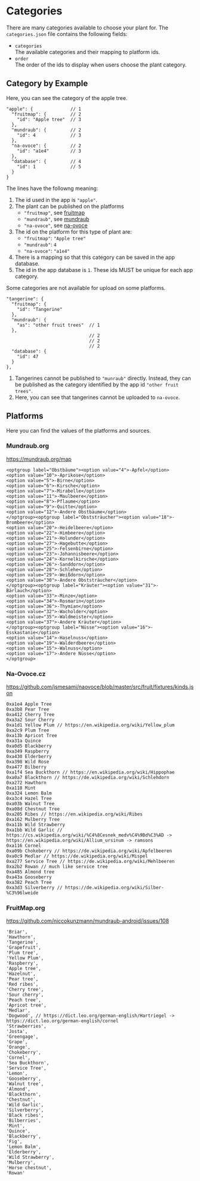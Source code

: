 # Categories

There are many categories available to choose your plant for.
The `categories.json` file contains the following fields:
- `categories`  
    The available categories and their mapping to platform ids.
- `order`  
    The order of the ids to display when users choose the plant category.
    
## Category by Example

Here, you can see the category of the apple tree.

    "apple": {              // 1
      "fruitmap": {         // 2
        "id": "Apple tree"  // 3
      },
      "mundraub": {         // 2
        "id": 4             // 3
      },
      "na-ovoce": {         // 2
        "id": "a1e4"        // 3
      },
      "database": {         // 4
        "id": 1             // 5
      }
    }

The lines have the followng meaning:

1. The id used in the app is `"apple"`.
2. The plant can be published on the platforms
    - `"fruitmap"`, see [fruitmap]
    - `"mundraub"`, see [mundraub]
    - `"na-ovoce"`, see [na-ovoce]
3. The id on the platform for this type of plant are:
    - `"fruitmap"`: `"Apple tree"`
    - `"mundraub"`: `4`
    - `"na-ovoce"`: `"a1e4"`
4. There is a mapping so that this category can be saved in the app database.
5. The id in the app database is `1`.
    These ids MUST be unique for each app category.

Some categories are not available for upload on some platforms.

    "tangerine": {
      "fruitmap": {
        "id": "Tangerine"
      },
      "mundraub": {
        "as": "other fruit trees"  // 1
      },
                                   // 2
                                   // 2
                                   // 2
      "database": {
        "id": 47
      }
    },

1. Tangerines cannot be published to `"munraub"` directly.
    Instead, they can be published as the category identified by
    the app id `"other fruit trees"`.
2. Here, you can see that tangerines cannot be uploaded to `na-ovoce`.


## Platforms

Here you can find the values of the platforms and sources.

### Mundraub.org
[mundraub]: #mundraub-org

https://mundraub.org/map

    <optgroup label="Obstbäume"><option value="4">-Apfel</option>
    <option value="10">-Aprikose</option>
    <option value="5">-Birne</option>
    <option value="6">-Kirsche</option>
    <option value="7">-Mirabelle</option>
    <option value="11">-Maulbeere</option>
    <option value="8">-Pflaume</option>
    <option value="9">-Quitte</option>
    <option value="12">-Andere Obstbäume</option>
    </optgroup><optgroup label="Obststräucher"><option value="18">-Brombeere</option>
    <option value="20">-Heidelbeere</option>
    <option value="22">-Himbeere</option>
    <option value="21">-Holunder</option>
    <option value="27">-Hagebutte</option>
    <option value="25">-Felsenbirne</option>
    <option value="23">-Johannisbeere</option>
    <option value="24">-Kornelkirsche</option>
    <option value="26">-Sanddorn</option>
    <option value="28">-Schlehe</option>
    <option value="29">-Weißdorn</option>
    <option value="30">-Andere Obststräucher</option>
    </optgroup><optgroup label="Kräuter"><option value="31">-Bärlauch</option>
    <option value="33">-Minze</option>
    <option value="34">-Rosmarin</option>
    <option value="36">-Thymian</option>
    <option value="32">-Wacholder</option>
    <option value="35">-Waldmeister</option>
    <option value="37">-Andere Kräuter</option>
    </optgroup><optgroup label="Nüsse"><option value="16">-Esskastanie</option>
    <option value="14">-Haselnuss</option>
    <option value="19">-Walderdbeere</option>
    <option value="15">-Walnuss</option>
    <option value="17">-Andere Nüsse</option>
    </optgroup>


### Na-Ovoce.cz
[na-ovoce]: #na-ovoce-cz

https://github.com/jsmesami/naovoce/blob/master/src/fruit/fixtures/kinds.json

    0xa1e4 Apple Tree
    0xa3b8 Pear Tree
    0xa412 Cherry Tree
    0xa3a2 Sour Cherry
    0xa1d1 Yellow Plum // https://en.wikipedia.org/wiki/Yellow_plum
    0xa2c9 Plum Tree
    0xa13b Apricot Tree
    0xa31a Quince
    0xa0d5 Blackberry
    0xa349 Raspberry
    0xa430 Elderberry
    0xa398 Wild Rose
    0xa477 Bilberry
    0xa1f4 Sea Buckthorn // https://en.wikipedia.org/wiki/Hippophae
    0xa0a7 Blackthorn // https://de.wikipedia.org/wiki/Schlehdorn
    0xa272 Hawthorn
    0xa118 Mint
    0xa324 Lemon Balm
    0xa3c4 Hazel Tree
    0xa03b Walnut Tree
    0xa08d Chestnut Tree
    0xa205 Ribes // https://en.wikipedia.org/wiki/Ribes
    0xa162 Mulberry Tree
    0xa11b Wild Strawberry
    0xa1bb Wild Garlic // https://cs.wikipedia.org/wiki/%C4%8Cesnek_medv%C4%9Bd%C3%AD -> https://en.wikipedia.org/wiki/Allium_ursinum -> ramsons
    0xa116 Cornel
    0xa09b Chokeberry // https://de.wikipedia.org/wiki/Apfelbeeren
    0xa0c9 Medlar // https://de.wikipedia.org/wiki/Mispel
    0xa277 Service Tree // https://de.wikipedia.org/wiki/Mehlbeeren
    0xa2b2 Rowan // much like service tree
    0xa485 Almond tree
    0xa43a Gooseberry
    0xa382 Peach Tree
    0xa3d3 Silverberry // https://de.wikipedia.org/wiki/Silber-%C3%96lweide

### FruitMap.org
[fruitmap]: #fruitmap-org

https://github.com/niccokunzmann/mundraub-android/issues/108

    'Briar',
    'Hawthorn',
    'Tangerine',
    'Grapefruit',
    'Plum tree',
    'Yellow Plum',
    'Raspberry',
    'Apple tree',
    'Hazelnut',
    'Pear tree',
    'Red ribes',
    'Cherry tree',
    'Sour cherry',
    'Peach tree',
    'Apricot tree',
    'Medlar',
    'Dogwood', // https://dict.leo.org/german-english/Hartriegel -> https://dict.leo.org/german-english/cornel
    'Strawberries',
    'Josta',
    'Greengage',
    'Grape',
    'Orange',
    'Chokeberry',
    'Cornel',
    'Sea Buckthorn',
    'Service Tree',
    'Lemon',
    'Gooseberry',
    'Walnut tree',
    'Almond',
    'Blackthorn',
    'Chestnut',
    'Wild Garlic',
    'Silverberry',
    'Black ribes',
    'Bilberries',
    'Mint',
    'Quince',
    'Blackberry',
    'Fig',
    'Lemon Balm',
    'Elderberry',
    'Wild Strawberry',
    'Mulberry',
    'Horse chestnut',
    'Rowan'
